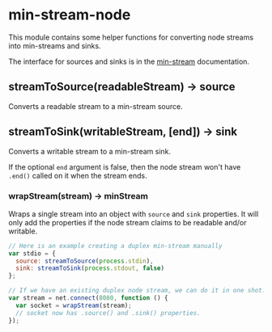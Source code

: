 min-stream-node
===============

This module contains some helper functions for converting node streams into min-streams and sinks.

The interface for sources and sinks is in the [min-stream][] documentation.

## streamToSource(readableStream) -> source

Converts a readable stream to a min-stream source.

## streamToSink(writableStream, [end]) -> sink

Converts a writable stream to a min-stream sink.

If the optional `end` argument is false, then the node stream won't have `.end()` called on it when the stream ends.

### wrapStream(stream) -> minStream

Wraps a single stream into an object with `source` and `sink` properties.  It will only add the properties if the node stream claims to be readable and/or writable.

```js
// Here is an example creating a duplex min-stream manually
var stdio = {
  source: streamToSource(process.stdin),
  sink: streamToSink(process.stdout, false)
};

// If we have an existing duplex node stream, we can do it in one shot.
var stream = net.connect(8080, function () {
  var socket = wrapStream(stream);
  // socket now has .source() and .sink() properties.
});
```

[min-stream]: https://github.com/creationix/js-git/blob/master/specs/min-stream.md
